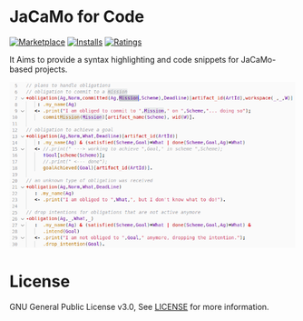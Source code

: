 # JaCaMo for Code

[![Marketplace](https://vsmarketplacebadge.apphb.com/version/tabajara-krausburg.jacamo4code.svg)](https://marketplace.visualstudio.com/items/tabajara-krausburg.jacamo4code) [![Installs](https://vsmarketplacebadge.apphb.com/installs/tabajara-krausburg.jacamo4code.svg)](https://marketplace.visualstudio.com/items/tabajara-krausburg.jacamo4code) [![Ratings](https://vsmarketplacebadge.apphb.com/rating-short/tabajara-krausburg.jacamo4code.svg)](https://marketplace.visualstudio.com/items/tabajara-krausburg.jacamo4code)

It Aims to provide a syntax highlighting and code snippets for JaCaMo-based projects.

![alt text](/img/example.png)

# License
GNU General Public License v3.0, See [LICENSE](LICENSE) for more information.